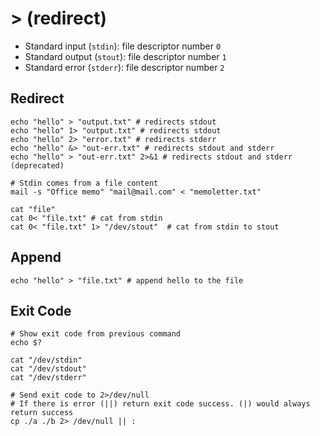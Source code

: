# > (redirect)

- Standard input (`stdin`): file descriptor number `0`
- Standard output (`stout`): file descriptor number `1`
- Standard error (`stderr`): file descriptor number `2`

## Redirect

```shell
echo "hello" > "output.txt" # redirects stdout
echo "hello" 1> "output.txt" # redirects stdout
echo "hello" 2> "error.txt" # redirects stderr
echo "hello" &> "out-err.txt" # redirects stdout and stderr
echo "hello" > "out-err.txt" 2>&1 # redirects stdout and stderr (deprecated)
```

```shell
# Stdin comes from a file content
mail -s "Office memo" "mail@mail.com" < "memoletter.txt"
```

```shell
cat "file"
cat 0< "file.txt" # cat from stdin
cat 0< "file.txt" 1> "/dev/stout"  # cat from stdin to stout
```

## Append

```shell
echo "hello" > "file.txt" # append hello to the file
```

## Exit Code

```shell
# Show exit code from previous command
echo $?
```

```shell
cat "/dev/stdin"
cat "/dev/stdout"
cat "/dev/stderr"
```

```shell
# Send exit code to 2>/dev/null
# If there is error (||) return exit code success. (|) would always return success
cp ./a ./b 2> /dev/null || :
```
